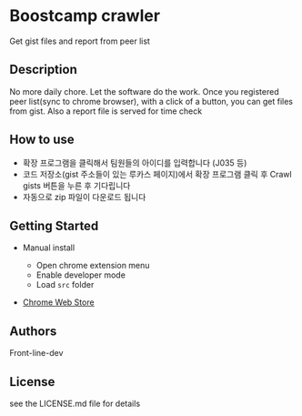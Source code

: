 
# Boostcamp crawler

Get gist files and report from peer list

## Description

No more daily chore. Let the software do the work.
Once you registered peer list(sync to chrome browser), with a click of a button, you can get files from gist. Also a report file is served for time check

## How to use

- 확장 프로그램을 클릭해서 팀원들의 아이디를 입력합니다 (J035 등)
- 코드 저장소(gist 주소들이 있는 루카스 페이지)에서 확장 프로그램 클릭 후 Crawl gists 버튼을 누른 후 기다립니다
- 자동으로 zip 파일이 다운로드 됩니다

## Getting Started

- Manual install
  - Open chrome extension menu
  - Enable developer mode
  - Load `src` folder

- [Chrome Web Store](https://chrome.google.com/webstore/detail/boostcamp-gists-crawler/fcoacppgdhndoklpengpebfoeodogbgc?hl=ko)

## Authors

Front-line-dev

## License

see the LICENSE.md file for details
